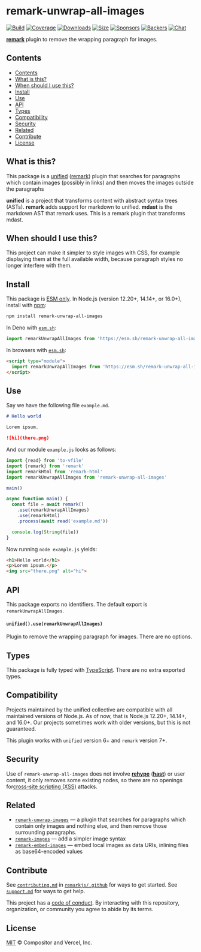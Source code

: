 # remark-unwrap-all-images

[![Build][build-badge]][build]
[![Coverage][coverage-badge]][coverage]
[![Downloads][downloads-badge]][downloads]
[![Size][size-badge]][size]
[![Sponsors][sponsors-badge]][collective]
[![Backers][backers-badge]][collective]
[![Chat][chat-badge]][chat]

**[remark][]** plugin to remove the wrapping paragraph for images.

## Contents

  - [Contents](#contents)
  - [What is this?](#what-is-this)
  - [When should I use this?](#when-should-i-use-this)
  - [Install](#install)
  - [Use](#use)
  - [API](#api)
  - [Types](#types)
  - [Compatibility](#compatibility)
  - [Security](#security)
  - [Related](#related)
  - [Contribute](#contribute)
  - [License](#license)

## What is this?

This package is a [unified][] ([remark][]) plugin that searches for paragraphs
which contain images (possibly in links) and then moves the images outside
the paragraphs

**unified** is a project that transforms content with abstract syntax trees
(ASTs).
**remark** adds support for markdown to unified.
**mdast** is the markdown AST that remark uses.
This is a remark plugin that transforms mdast.

## When should I use this?

This project can make it simpler to style images with CSS, for example
displaying them at the full available width, because paragraph styles no longer
interfere with them.

## Install

This package is [ESM only](https://gist.github.com/sindresorhus/a39789f98801d908bbc7ff3ecc99d99c).
In Node.js (version 12.20+, 14.14+, or 16.0+), install with [npm][]:

```sh
npm install remark-unwrap-all-images
```

In Deno with [`esm.sh`][esmsh]:

```js
import remarkUnwrapAllImages from 'https://esm.sh/remark-unwrap-all-images@3'
```

In browsers with [`esm.sh`][esmsh]:

```html
<script type="module">
  import remarkUnwrapAllImages from 'https://esm.sh/remark-unwrap-all-images@3?bundle'
</script>
```

## Use

Say we have the following file `example.md`.

```markdown
# Hello world

Lorem ipsum.

![hi](there.png)
```

And our module `example.js` looks as follows:

```js
import {read} from 'to-vfile'
import {remark} from 'remark'
import remarkHtml from 'remark-html'
import remarkUnwrapAllImages from 'remark-unwrap-all-images'

main()

async function main() {
  const file = await remark()
    .use(remarkUnwrapAllImages)
    .use(remarkHtml)
    .process(await read('example.md'))

  console.log(String(file))
}
```

Now running `node example.js` yields:

```html
<h1>Hello world</h1>
<p>Lorem ipsum.</p>
<img src="there.png" alt="hi">
```

## API

This package exports no identifiers.
The default export is `remarkUnwrapAllImages`.

#### `unified().use(remarkUnwrapAllImages)`

Plugin to remove the wrapping paragraph for images.
There are no options.

## Types

This package is fully typed with [TypeScript][].
There are no extra exported types.

## Compatibility

Projects maintained by the unified collective are compatible with all maintained
versions of Node.js.
As of now, that is Node.js 12.20+, 14.14+, and 16.0+.
Our projects sometimes work with older versions, but this is not guaranteed.

This plugin works with `unified` version 6+ and `remark` version 7+.

## Security

Use of `remark-unwrap-all-images` does not involve **[rehype][]** (**[hast][]**)
or user content, it only removes some existing nodes, so there
are no openings for[cross-site scripting (XSS)][xss] attacks.

## Related

*   [`remark-unwrap-images`](https://github.com/remarkjs/remark-unwrap-images)
    — a plugin that searches for paragraphs which contain
    only images and nothing else, and then remove those
    surrounding paragraphs.
*   [`remark-images`](https://github.com/remarkjs/remark-images)
    — add a simpler image syntax
*   [`remark-embed-images`](https://github.com/remarkjs/remark-embed-images)
    — embed local images as data URIs, inlining files as base64-encoded values

## Contribute

See [`contributing.md`][contributing] in [`remarkjs/.github`][health] for ways
to get started.
See [`support.md`][support] for ways to get help.

This project has a [code of conduct][coc].
By interacting with this repository, organization, or community you agree to
abide by its terms.

## License

[MIT][license] © Compositor and Vercel, Inc.

<!-- Definitions -->

[build-badge]: https://github.com/musayann/remark-unwrap-all-images/workflows/main/badge.svg

[build]: https://github.com/musayann/remark-unwrap-all-images/actions

[coverage-badge]: https://img.shields.io/codecov/c/github/musayann/remark-unwrap-all-images.svg

[coverage]: https://codecov.io/github/musayann/remark-unwrap-all-images

[downloads-badge]: https://img.shields.io/npm/dm/remark-unwrap-all-images.svg

[downloads]: https://www.npmjs.com/package/remark-unwrap-all-images

[size-badge]: https://img.shields.io/bundlephobia/minzip/remark-unwrap-all-images.svg

[size]: https://bundlephobia.com/result?p=remark-unwrap-all-images

[sponsors-badge]: https://opencollective.com/unified/sponsors/badge.svg

[backers-badge]: https://opencollective.com/unified/backers/badge.svg

[collective]: https://opencollective.com/unified

[chat-badge]: https://img.shields.io/badge/chat-discussions-success.svg

[chat]: https://github.com/remarkjs/remark/discussions

[npm]: https://docs.npmjs.com/cli/install

[esmsh]: https://esm.sh

[health]: https://github.com/remarkjs/.github

[contributing]: https://github.com/remarkjs/.github/blob/HEAD/contributing.md

[support]: https://github.com/remarkjs/.github/blob/HEAD/support.md

[coc]: https://github.com/remarkjs/.github/blob/HEAD/code-of-conduct.md

[license]: license

[remark]: https://github.com/remarkjs/remark

[unified]: https://github.com/unifiedjs/unified

[xss]: https://en.wikipedia.org/wiki/Cross-site_scripting

[typescript]: https://www.typescriptlang.org

[rehype]: https://github.com/rehypejs/rehype

[hast]: https://github.com/syntax-tree/hast
